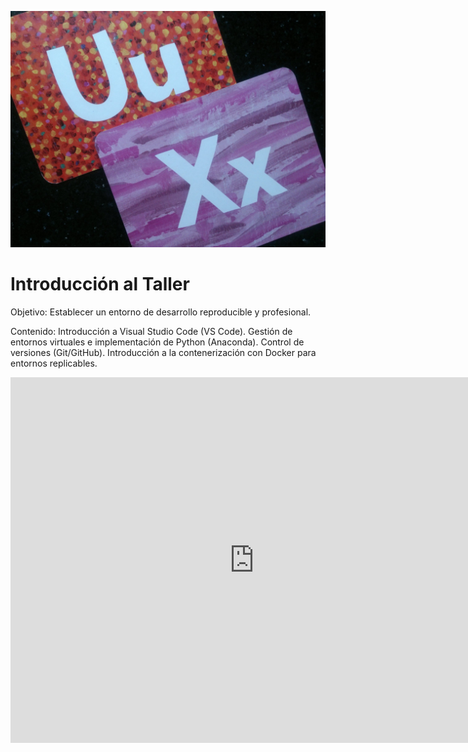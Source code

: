 ![UX - User Experience](images/12650723674_d5c85af332_k.jpg ':class=banner-image')

# Introducción al Taller

Objetivo: Establecer un entorno de desarrollo reproducible y profesional.

Contenido: Introducción a Visual Studio Code (VS Code). Gestión de entornos virtuales e implementación de Python (Anaconda). Control de versiones (Git/GitHub). Introducción a la contenerización con Docker para entornos replicables.

<div class="video-container-4by3"><iframe width="780" height="585" src="https://www.youtube.com/watch?v=KJsveFYG7Wg" frameborder="0" allow="accelerometer; autoplay; encrypted-media; gyroscope; picture-in-picture" allowfullscreen></iframe></div>